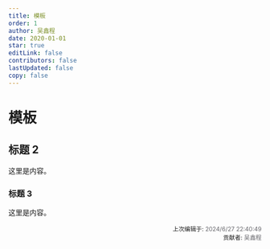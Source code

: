 ```yaml
---
title: 模板
order: 1
author: 吴鑫程
date: 2020-01-01
star: true
editLink: false
contributors: false
lastUpdated: false
copy: false
---
```


# 模板

## 标题 2

这里是内容。

### 标题 3

这里是内容。










<div style="float: right; text-align: right;">
  <sub>上次编辑于: <span style="color: rgba(60, 60, 67, 0.78);">2024/6/27 22:40:49</span></sub><br>
  <sub>贡献者: <span style="color: rgba(60, 60, 67, 0.78);">吴鑫程</span></sub>
</div>
